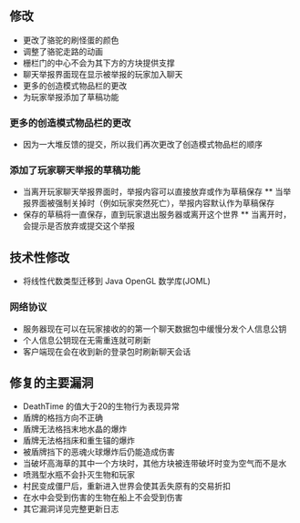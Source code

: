 ## 修改
* 更改了骆驼的刷怪蛋的颜色
* 调整了骆驼走路的动画
* 栅栏门的中心不会为其下方的方块提供支撑
* 聊天举报界面现在显示被举报的玩家加入聊天
* 更多的创造模式物品栏的更改
* 为玩家举报添加了草稿功能
### 更多的创造模式物品栏的更改
* 因为一大堆反馈的提交，所以我们再次更改了创造模式物品栏的顺序
### 添加了玩家聊天举报的草稿功能
* 当离开玩家聊天举报界面时，举报内容可以直接放弃或作为草稿保存
** 当举报界面被强制关掉时（例如玩家突然死亡），举报内容默认作为草稿保存
* 保存的草稿将一直保存，直到玩家退出服务器或离开这个世界
** 当离开时，会提示是否放弃或提交这个举报
## 技术性修改
* 将线性代数类型迁移到 Java OpenGL 数学库(JOML)
### 网络协议
* 服务器现在可以在玩家接收的的第一个聊天数据包中缓慢分发个人信息公钥
* 个人信息公钥现在无需重连就可刷新
* 客户端现在会在收到新的登录包时刷新聊天会话
## 修复的主要漏洞
* DeathTime 的值大于20的生物行为表现异常
* 盾牌的格挡方向不正确
* 盾牌无法格挡末地水晶的爆炸
* 盾牌无法格挡床和重生锚的爆炸
* 被盾牌挡下的恶魂火球爆炸后仍能造成伤害
* 当破坏高海草的其中一个方块时，其他方块被连带破坏时变为空气而不是水
* 喷溅型水瓶不会扑灭生物和玩家
* 村民变成僵尸后，重新进入世界会使其丢失原有的交易折扣
* 在水中会受到伤害的生物在船上不会受到伤害
* 其它漏洞详见完整更新日志
